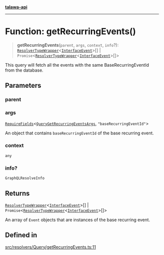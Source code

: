 [**talawa-api**](../../../../README.md)

***

# Function: getRecurringEvents()

> **getRecurringEvents**(`parent`, `args`, `context`, `info`?): [`ResolverTypeWrapper`](../../../../types/generatedGraphQLTypes/type-aliases/ResolverTypeWrapper.md)\<[`InterfaceEvent`](../../../../models/Event/interfaces/InterfaceEvent.md)\>[] \| `Promise`\<[`ResolverTypeWrapper`](../../../../types/generatedGraphQLTypes/type-aliases/ResolverTypeWrapper.md)\<[`InterfaceEvent`](../../../../models/Event/interfaces/InterfaceEvent.md)\>[]\>

This query will fetch all the events with the same BaseRecurringEventId from the database.

## Parameters

### parent

### args

[`RequireFields`](../../../../types/generatedGraphQLTypes/type-aliases/RequireFields.md)\<[`QueryGetRecurringEventsArgs`](../../../../types/generatedGraphQLTypes/type-aliases/QueryGetRecurringEventsArgs.md), `"baseRecurringEventId"`\>

An object that contains `baseRecurringEventId` of the base recurring event.

### context

`any`

### info?

`GraphQLResolveInfo`

## Returns

[`ResolverTypeWrapper`](../../../../types/generatedGraphQLTypes/type-aliases/ResolverTypeWrapper.md)\<[`InterfaceEvent`](../../../../models/Event/interfaces/InterfaceEvent.md)\>[] \| `Promise`\<[`ResolverTypeWrapper`](../../../../types/generatedGraphQLTypes/type-aliases/ResolverTypeWrapper.md)\<[`InterfaceEvent`](../../../../models/Event/interfaces/InterfaceEvent.md)\>[]\>

An array of `Event` objects that are instances of the base recurring event.

## Defined in

[src/resolvers/Query/getRecurringEvents.ts:11](https://github.com/Suyash878/talawa-api/blob/f376d03c37e9acd046e7cc983947432c95f74442/src/resolvers/Query/getRecurringEvents.ts#L11)
